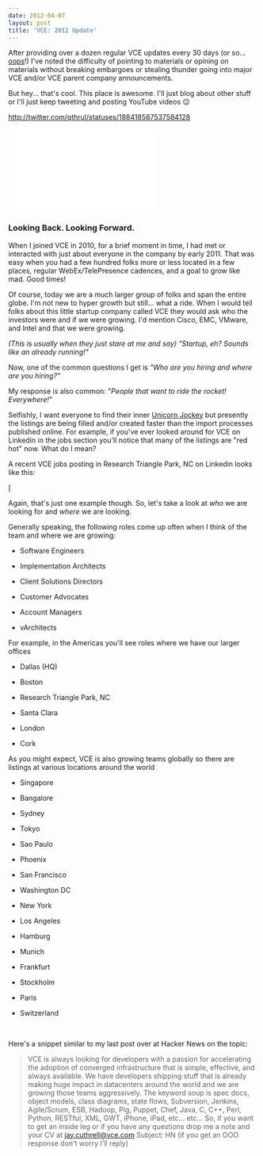 ```yaml
---
date: 2012-04-07
layout: post
title: 'VCE: 2012 Update'
---
```


After providing over a dozen regular VCE updates every 30 days (or so... [oops](http://fudge.org/category/thevce)!) I've noted the difficulty of pointing to materials or opining on materials without breaking embargoes or stealing thunder going into major VCE and/or VCE parent company announcements.

But hey... that's cool. This place is awesome. I'll just blog about other stuff or I'll just keep tweeting and posting YouTube videos :wink:


http://twitter.com/qthrul/statuses/188418587537584128

<iframe width="300" height="168" src="//www.youtube.com/embed/SCrO0kAVWA" frameborder="0" allowfullscreen></iframe>



### Looking Back. Looking Forward.




When I joined VCE in 2010, for a brief moment in time, I had met or interacted with just about everyone in the company by early 2011. That was easy when you had a few hundred folks more or less located in a few places, regular WebEx/TelePresence cadences, and a goal to grow like mad. Good times!




Of course, today we are a much larger group of folks and span the entire globe. I'm not new to hyper growth but still... what a ride. When I would tell folks about this little startup company called VCE they would ask who the investors were and if we were growing. I'd mention Cisco, EMC, VMware, and Intel and that we were growing.




_(This is usually when they just stare at me and say) "Startup, eh? Sounds like an already running!"_




Now, one of the common questions I get is _"Who are you hiring and where are you hiring?"_




My response is also common: "_People that want to ride the rocket! Everywhere!_"




Selfishly, I want everyone to find their inner [Unicorn Jockey](http://unicornjockey.com) but presently the listings are being filled and/or created faster than the import processes published online. For example, if you've ever looked around for VCE on Linkedin in the jobs section you'll notice that many of the listings are "red hot" now. What do I mean?




A recent VCE jobs posting in Research Triangle Park, NC on Linkedin looks like this:




[




Again, that's just one example though. So, let's take a look at _who_ we are looking for and _where_ we are looking.




Generally speaking, the following roles come up often when I think of the team and where we are growing:






  * Software Engineers


  * Implementation Architects


  * Client Solutions Directors


  * Customer Advocates


  * Account Managers


  * vArchitects




For example, in the Americas you'll see roles where we have our larger offices






  * Dallas (HQ)


  * Boston


  * Research Triangle Park, NC


  * Santa Clara


  * London


  * Cork




As you might expect, VCE is also growing teams globally so there are listings at various locations around the world






  * Singapore


  * Bangalore


  * Sydney


  * Tokyo


  * Sao Paulo


  * Phoenix


  * San Francisco


  * Washington DC


  * New York


  * Los Angeles


  * Hamburg


  * Munich


  * Frankfurt


  * Stockholm


  * Paris


  * Switzerland




 




Here's a snippet similar to my last post over at Hacker News on the topic:





> VCE is always looking for developers with a passion for accelerating the adoption of converged infrastructure that is simple, effective, and always available. We have developers shipping stuff that is already making huge impact in datacenters around the world and we are growing those teams aggressively. The keyword soup is spec docs, object models, class diagrams, state flows, Subversion, Jenkins, Agile/Scrum, ESB, Hadoop, Pig, Puppet, Chef, Java, C, C++, Perl, Python, RESTful, XML, GWT, iPhone, iPad, etc... etc... So, if you want to get an inside leg or if you have any questions drop me a note and your CV at jay.cuthrell@vce.com Subject: HN
(if you get an OOO response don't worry I'll reply)
